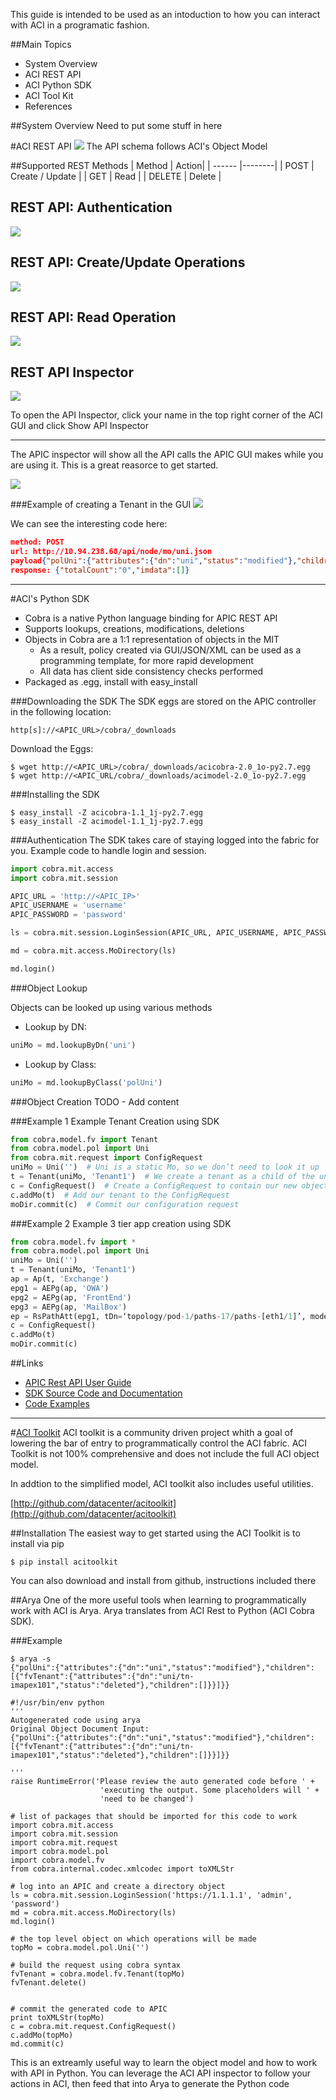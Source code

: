 This guide is intended to be used as an intoduction to how you can interact with ACI in a programatic fashion.

[item]: # (slide)
##Main Topics
* System Overview
* ACI REST API
* ACI Python SDK
* ACI Tool Kit
* References

[item]: # (/slide)

[item]: # (slide)
##System Overview
Need to put some stuff in here

[item]: # (/slide)
 
[item]: # (slide)
#ACI REST API
![](images/aci-rest-schema-1.jpg)
The API schema follows ACI's Object Model

[item]: # (/slide)

[item]: # (slide)
##Supported REST Methods 
| Method | Action|
| ------ |--------|
| POST | Create / Update | 
| GET | Read | 
| DELETE | Delete |

[item]: # (/slide)

[item]: # (slide)
## REST API: Authentication
![](images/aci-rest-auth.jpg)

[item]: # (/slide)

[item]: # (slide)
## REST API: Create/Update Operations
![](images/aci-rest-create.jpg)

[item]: # (/slide)

[item]: # (slide)
## REST API: Read Operation
![](images/aci-rest-read.jpg)

[item]: # (/slide)

[item]: # (slide)
## REST API Inspector
![](images/aci-api-inspector-1.png)

[item]: # (/slide)

To open the API Inspector, click your name in the top right corner of the ACI GUI and click Show API Inspector

---

The APIC inspector will show all the API calls the APIC GUI makes while you are using it.  This is a great reasorce to get started.

[item]: # (slide)

![](images/aci-api-inspector-2.png)

[item]: # (/slide)



[item]: # (slide)
###Example of creating a Tenant in the GUI
![](images/aci-api-inspector-3.png)

We can see the interesting code here:

```json
method: POST
url: http://10.94.238.68/api/node/mo/uni.json
payload{"polUni":{"attributes":{"dn":"uni","status":"modified"},"children":[{"fvTenant":{"attributes":{"dn":"uni/tn-imapex101","status":"deleted"},"children":[]}}]}}
response: {"totalCount":"0","imdata":[]}
```

[item]: # (/slide)

---

[item]: # (slide)
#ACI's Python SDK
* Cobra is a native Python language binding for APIC REST API* Supports lookups, creations, modifications, deletions* Objects in Cobra are a 1:1 representation of objects in the MIT  * As a result, policy created via GUI/JSON/XML can be used as a programming template, for more rapid development  * All data has client side consistency checks performed* Packaged as .egg, install with easy_install[item]: # (/slide)

[item]: # (slide)
###Downloading the SDK
The SDK eggs are stored on the APIC controller in the following location:

```
http[s]://<APIC_URL>/cobra/_downloads
```

Download the Eggs:

```
$ wget http://<APIC_URL>/cobra/_downloads/acicobra-2.0_1o-py2.7.egg
$ wget http://<APIC_URL/cobra/_downloads/acimodel-2.0_1o-py2.7.egg
```

[item]: # (/slide)

[item]: # (slide)
###Installing the SDK

```
$ easy_install -Z acicobra-1.1_1j-py2.7.egg
$ easy_install -Z acimodel-1.1_1j-py2.7.egg
```

[item]: # (/slide)

[item]: # (slide)
###Authentication
The SDK takes care of staying logged into the fabric for you.  Example code to handle login and session.

```python
import cobra.mit.access
import cobra.mit.session

APIC_URL = 'http://<APIC_IP>'
APIC_USERNAME = 'username'
APIC_PASSWORD = 'password'

ls = cobra.mit.session.LoginSession(APIC_URL, APIC_USERNAME, APIC_PASSWORD)

md = cobra.mit.access.MoDirectory(ls)

md.login()
```

[item]: # (/slide)

[item]: # (slide)
###Object Lookup

Objects can be looked up using various methods

* Lookup by DN:
```python
uniMo = md.lookupByDn('uni')
```
* Lookup by Class:
```python
uniMo = md.lookupByClass('polUni')
```

[item]: # (/slide)

[item]: # (slide)
###Object Creation
TODO - Add content

[item]: # (/slide)

[item]: # (slide)
###Example 1
Example Tenant Creation using SDK

```python
from cobra.model.fv import Tenantfrom cobra.model.pol import Unifrom cobra.mit.request import ConfigRequestuniMo = Uni('')  # Uni is a static Mo, so we don’t need to look it upt = Tenant(uniMo, 'Tenant1')  # We create a tenant as a child of the universec = ConfigRequest()  # Create a ConfigRequest to contain our new objectc.addMo(t)  # Add our tenant to the ConfigRequestmoDir.commit(c)  # Commit our configuration request
```

[item]: # (/slide)

[item]: # (slide)
###Example 2
Example 3 tier app creation using SDK

```python
from cobra.model.fv import *from cobra.model.pol import UniuniMo = Uni('')t = Tenant(uniMo, 'Tenant1')ap = Ap(t, 'Exchange')epg1 = AEPg(ap, 'OWA')epg2 = AEPg(ap, 'FrontEnd')epg3 = AEPg(ap, 'MailBox')ep = RsPathAtt(epg1, tDn=‘topology/pod-1/paths-17/paths-[eth1/1]’, mode=‘regular’, encap=‘vlan-10’)c = ConfigRequest()c.addMo(t)moDir.commit(c)
```

[item]: # (/slide)

[item]: # (slide)
##Links
* [APIC Rest API User Guide](http://www.cisco.com/c/en/us/td/docs/switches/datacenter/aci/apic/sw/1-x/api/rest/b_APIC_RESTful_API_User_Guide.html)
* [SDK Source Code and Documentation](https://github.com/datacenter/cobra)
* [Code Examples](https://github.com/datacenter/aci)

[item]: # (/slide)

---

[item]: # (slide)
#[ACI Toolkit](http://github.com/datacenter/acitoolkit)
ACI toolkit is a community driven project whith a goal of lowering the bar of entry to programmatically control the ACI fabric.  ACI Toolkit is not 100% comprehensive and does not include the full ACI object model.

In addtion to the simplified model, ACI toolkit also includes useful utilities.

[http://github.com/datacenter/acitoolkit](http://github.com/datacenter/acitoolkit)

[item]: # (/slide)

[item]: # (slide)
##Installation
The easiest way to get started using the ACI Toolkit is to install via pip

```
$ pip install acitoolkit
```

You can also download and install from github, instructions included there

[item]: # (/slide)


[item]: # (slide)
##Arya
One of the more useful tools when learning to programmatically work with ACI is Arya. Arya translates from ACI Rest to Python (ACI Cobra SDK).

[item]: # (/slide)

[item]: # (slide)
###Example
```
$ arya -s
{"polUni":{"attributes":{"dn":"uni","status":"modified"},"children":[{"fvTenant":{"attributes":{"dn":"uni/tn-imapex101","status":"deleted"},"children":[]}}]}}

#!/usr/bin/env python
'''
Autogenerated code using arya
Original Object Document Input: 
{"polUni":{"attributes":{"dn":"uni","status":"modified"},"children":[{"fvTenant":{"attributes":{"dn":"uni/tn-imapex101","status":"deleted"},"children":[]}}]}}

'''
raise RuntimeError('Please review the auto generated code before ' +
                    'executing the output. Some placeholders will ' +
                    'need to be changed')

# list of packages that should be imported for this code to work
import cobra.mit.access
import cobra.mit.session
import cobra.mit.request
import cobra.model.pol
import cobra.model.fv
from cobra.internal.codec.xmlcodec import toXMLStr

# log into an APIC and create a directory object
ls = cobra.mit.session.LoginSession('https://1.1.1.1', 'admin', 'password')
md = cobra.mit.access.MoDirectory(ls)
md.login()

# the top level object on which operations will be made
topMo = cobra.model.pol.Uni('')

# build the request using cobra syntax
fvTenant = cobra.model.fv.Tenant(topMo)
fvTenant.delete()


# commit the generated code to APIC
print toXMLStr(topMo)
c = cobra.mit.request.ConfigRequest()
c.addMo(topMo)
md.commit(c)
```

[item]: # (/slide)

This is an extreamly useful way to learn the object model and how to work with API in Python.  You can leverage the ACI API inspector to follow your actions in ACI, then feed that into Arya to generate the Python code